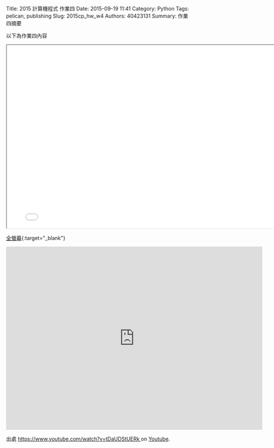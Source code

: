 Title: 2015 計算機程式 作業四
Date: 2015-09-19 11:41
Category: Python
Tags: pelican, publishing
Slug: 2015cp_hw_w4
Authors: 40423131
Summary: 作業四摘要

以下為作業四內容

<iframe src="40423131_cp_w4_p.html" width="790" height="500"></iframe>

[全螢幕](40423131_cp_w4_p.html){:target="_blank"}


<iframe width="700" height="500" src="https://www.youtube.com/embed/tDaUDStUERk" frameborder="0" allowfullscreen></iframe></p> 出處 <a href="https://www.youtube.com/watch?v=tDaUDStUERk"> https://www.youtube.com/watch?v=tDaUDStUERk </a> on <a href="https://www.youtube.com/">Youtube</a>.</p>